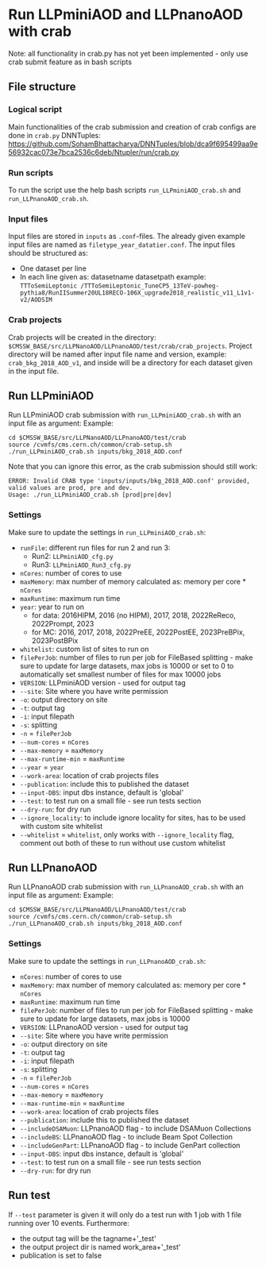 # Run LLPminiAOD and LLPnanoAOD with crab #

Note: all functionality in crab.py has not yet been implemented - only use crab submit feature as in bash scripts

## File structure ##

### Logical script ###
Main functionalities of the crab submission and creation of crab configs are done in `crab.py` DNNTuples:
https://github.com/SohamBhattacharya/DNNTuples/blob/dca9f695499aa9e56932cac073e7bca2536c6deb/Ntupler/run/crab.py

### Run scripts ###
To run the script use the help bash scripts `run_LLPminiAOD_crab.sh` and `run_LLPnanoAOD_crab.sh`.

### Input files ###
Input files are stored in `inputs` as `.conf`-files. The already given example input files are named as `filetype_year_datatier.conf`.
The input files should be structured as:
- One dataset per line
- In each line given as: datasetname datasetpath
    example:
    `TTToSemiLeptonic /TTToSemiLeptonic_TuneCP5_13TeV-powheg-pythia8/RunIISummer20UL18RECO-106X_upgrade2018_realistic_v11_L1v1-v2/AODSIM`

### Crab projects ###
Crab projects will be created in the directory: `$CMSSW_BASE/src/LLPNanoAOD/LLPnanoAOD/test/crab/crab_projects`.
Project directory will be named after input file name and version, example: `crab_bkg_2018_AOD_v1`, and inside will be a directory for each dataset given in the input file.

## Run LLPminiAOD ##
Run LLPminiAOD crab submission with `run_LLPminiAOD_crab.sh` with an input file as argument:
Example:
```
cd $CMSSW_BASE/src/LLPNanoAOD/LLPnanoAOD/test/crab
source /cvmfs/cms.cern.ch/common/crab-setup.sh
./run_LLPminiAOD_crab.sh inputs/bkg_2018_AOD.conf
```

Note that you can ignore this error, as the crab submission should still work:
```
ERROR: Invalid CRAB type 'inputs/inputs/bkg_2018_AOD.conf' provided, valid values are prod, pre and dev.
Usage: ./run_LLPminiAOD_crab.sh [prod|pre|dev]
```

### Settings ####
Make sure to update the settings in `run_LLPminiAOD_crab.sh`:
- `runFile`: different run files for run 2 and run 3:
    - Run2: `LLPminiAOD_cfg.py`
    - Run3: `LLPminiAOD_Run3_cfg.py`
- `nCores`: number of cores to use
- `maxMemory`: max number of memory calculated as: memory per core * `nCores`
- `maxRuntime`: maximum run time
- `year`: year to run on
    - for data: 2016HIPM, 2016 (no HIPM), 2017, 2018, 2022ReReco, 2022Prompt, 2023
    - for MC: 2016, 2017, 2018, 2022PreEE, 2022PostEE, 2023PreBPix, 2023PostBPix
- `whitelist`: custom list of sites to run on
- `filePerJob`: number of files to run per job for FileBased splitting - make sure to update for large datasets, max jobs is 10000 or set to 0 to automatically set smallest number of files for max 10000 jobs
- `VERSION`: LLPminiAOD version - used for output tag
- `--site`: Site where you have write permission
- `-o`: output directory on site
- `-t`: output tag
- `-i`: input filepath
- `-s`: splitting
- `-n` = `filePerJob`
- `--num-cores` = `nCores`
- `--max-memory` = `maxMemory`
- `--max-runtime-min` = `maxRuntime`
- `--year` = `year`
- `--work-area`: location of crab projects files
- `--publication`: include this to published the dataset
- `--input-DBS`: input dbs instance, default is 'global'
- `--test`: to test run on a small file - see run tests section
- `--dry-run`: for dry run
- `--ignore_locality`: to include ignore locality for sites, has to be used with custom site whitelist
- `--whitelist` = `whitelist`, only works with `--ignore_locality` flag, comment out both of these to run without use custom whitelist

## Run LLPnanoAOD ##
Run LLPnanoAOD crab submission with `run_LLPnanoAOD_crab.sh` with an input file as argument:
Example:
```
cd $CMSSW_BASE/src/LLPNanoAOD/LLPnanoAOD/test/crab
source /cvmfs/cms.cern.ch/common/crab-setup.sh
./run_LLPnanoAOD_crab.sh inputs/bkg_2018_AOD.conf
```
### Settings ####
Make sure to update the settings in `run_LLPnanoAOD_crab.sh`:
- `nCores`: number of cores to use
- `maxMemory`: max number of memory calculated as: memory per core * `nCores`
- `maxRuntime`: maximum run time
- `filePerJob`: number of files to run per job for FileBased splitting - make sure to update for large datasets, max jobs is 10000
- `VERSION`: LLPnanoAOD version - used for output tag
- `--site`: Site where you have write permission
- `-o`: output directory on site
- `-t`: output tag
- `-i`: input filepath
- `-s`: splitting
- `-n` = `filePerJob`
- `--num-cores` = `nCores`
- `--max-memory` = `maxMemory`
- `--max-runtime-min` = `maxRuntime`
- `--work-area`: location of crab projects files
- `--publication`: include this to published the dataset
- `--includeDSAMuon`: LLPnanoAOD flag - to include DSAMuon Collections
- `--includeBS`: LLPnanoAOD flag - to include Beam Spot Collection
- `--includeGenPart`: LLPnanoAOD flag - to include GenPart collection
- `--input-DBS`: input dbs instance, default is 'global'
- `--test`: to test run on a small file - see run tests section
- `--dry-run`: for dry run

## Run test ##
If `--test` parameter is given it will only do a test run with 1 job with 1 file running over 10 events. Furthermore:
- the output tag will be the tagname+'_test'
- the output project dir is named work_area+'_test'
- publication is set to false
